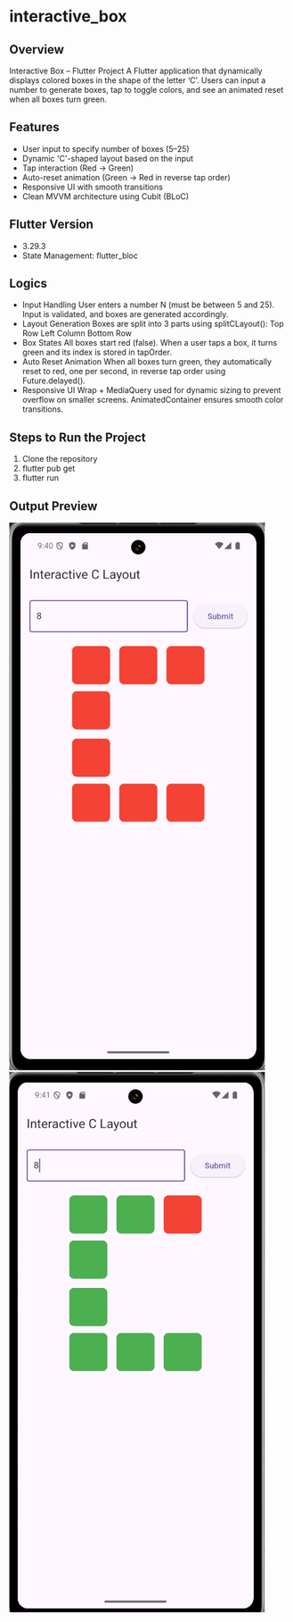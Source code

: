 # interactive_box

## Overview
Interactive Box – Flutter Project
A Flutter application that dynamically displays colored boxes in the shape of the letter ‘C’.
Users can input a number to generate boxes, tap to toggle colors, and see an animated reset when all boxes turn green.

## Features
- User input to specify number of boxes (5–25)
- Dynamic 'C'-shaped layout based on the input
- Tap interaction (Red → Green)
- Auto-reset animation (Green → Red in reverse tap order)
- Responsive UI with smooth transitions
- Clean MVVM architecture using Cubit (BLoC)

## Flutter Version
- 3.29.3
- State Management: flutter_bloc

## Logics
- Input Handling
User enters a number N (must be between 5 and 25).
Input is validated, and boxes are generated accordingly.
- Layout Generation
Boxes are split into 3 parts using splitCLayout():
Top Row
Left Column
Bottom Row
- Box States
All boxes start red (false).
When a user taps a box, it turns green and its index is stored in tapOrder.
- Auto Reset Animation
When all boxes turn green, they automatically reset to red, one per second, in reverse tap order using Future.delayed().
- Responsive UI
Wrap + MediaQuery used for dynamic sizing to prevent overflow on smaller screens.
AnimatedContainer ensures smooth color transitions.

##  Steps to Run the Project
 1. Clone the repository
 2. flutter pub get 
 3. flutter run

## Output Preview
![App Screenshot1](assets/images/output1.png)
![App Screenshot2](assets/images/output2.png)





